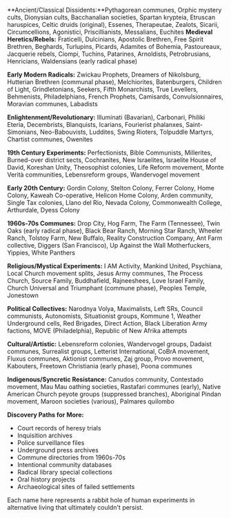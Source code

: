 **Ancient/Classical Dissidents:**Pythagorean communes, Orphic mystery cults, Dionysian cults, Bacchanalian societies, Spartan krypteia, Etruscan haruspices, Celtic druids (original), Essenes, Therapeutae, Zealots, Sicarii, Circumcellions, Agonistici, Priscillianists, Messalians, Euchites
**Medieval Heretics/Rebels:**
Fraticelli, Dulcinians, Apostolic Brethren, Free Spirit Brethren, Beghards, Turlupins, Picards, Adamites of Bohemia, Pastoureaux, Jacquerie rebels, Ciompi, Tuchins, Patarines, Arnoldists, Petrobrusians, Henricians, Waldensians (early radical phase)

**Early Modern Radicals:**
Zwickau Prophets, Dreamers of Nikolsburg, Hutterian Brethren (communal phase), Melchiorites, Batenburgers, Children of Light, Grindletonians, Seekers, Fifth Monarchists, True Levellers, Behmenists, Philadelphians, French Prophets, Camisards, Convulsionnaires, Moravian communes, Labadists

**Enlightenment/Revolutionary:**
Illuminati (Bavarian), Carbonari, Philiki Eteria, Decembrists, Blanquists, Icarians, Fourierist phalanxes, Saint-Simonians, Neo-Babouvists, Luddites, Swing Rioters, Tolpuddle Martyrs, Chartist communes, Owenites

**19th Century Experiments:**
Perfectionists, Bible Communists, Millerites, Burned-over district sects, Cochranites, New Israelites, Israelite House of David, Koreshan Unity, Theosophist colonies, Life Reform movement, Monte Verità communities, Lebensreform groups, Wandervogel movement

**Early 20th Century:**
Gordin Colony, Stelton Colony, Ferrer Colony, Home Colony, Kaweah Co-operative, Helicon Home Colony, Arden community, Single Tax colonies, Llano del Rio, Nevada Colony, Commonwealth College, Arthurdale, Dyess Colony

**1960s-70s Communes:**
Drop City, Hog Farm, The Farm (Tennessee), Twin Oaks (early radical phase), Black Bear Ranch, Morning Star Ranch, Wheeler Ranch, Tolstoy Farm, New Buffalo, Reality Construction Company, Ant Farm collective, Diggers (San Francisco), Up Against the Wall Motherfuckers, Yippies, White Panthers

**Religious/Mystical Experiments:**
I AM Activity, Mankind United, Psychiana, Local Church movement splits, Jesus Army communes, The Process Church, Source Family, Buddhafield, Rajneeshees, Love Israel Family, Church Universal and Triumphant (commune phase), Peoples Temple, Jonestown

**Political Collectives:**
Narodnya Volya, Maximalists, Left SRs, Council communists, Autonomists, Situationist groups, Kommune 1, Weather Underground cells, Red Brigades, Direct Action, Black Liberation Army factions, MOVE (Philadelphia), Republic of New Afrika attempts

**Cultural/Artistic:**
Lebensreform colonies, Wandervogel groups, Dadaist communes, Surrealist groups, Letterist International, CoBrA movement, Fluxus communes, Aktionist communes, Zaj group, Provo movement, Kabouters, Freetown Christiania (early phase), Poona communes

**Indigenous/Syncretic Resistance:**
Canudos community, Contestado movement, Mau Mau oathing societies, Rastafari communes (early), Native American Church peyote groups (suppressed branches), Aboriginal Pindan movement, Maroon societies (various), Palmares quilombo

**Discovery Paths for More:**
- Court records of heresy trials
- Inquisition archives
- Police surveillance files
- Underground press archives
- Commune directories from 1960s-70s
- Intentional community databases
- Radical library special collections
- Oral history projects
- Archaeological sites of failed settlements

Each name here represents a rabbit hole of human experiments in alternative living that ultimately couldn't persist.
